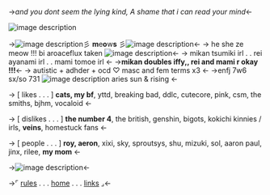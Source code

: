 ->*and you dont seem the lying kind, A shame that i can read your mind*<-

![image description](https://cdn.discordapp.com/attachments/1024530118909100043/1028041266581229708/IMG_0971.jpg)

->![image description](https://cdn.discordapp.com/attachments/1024530118909100043/1028195230257774632/IMG_1006.gif)彡 **m**e**o**w**s** 彡![image description](https://cdn.discordapp.com/attachments/1024530118909100043/1028194183602769920/IMG_5654.gif)<- 
-> he she ze meow !!! bi aroaceflux taken ![image description](https://cdn.discordapp.com/attachments/1024530118909100043/1028201583839805470/IMG_0059.jpg)<-
-> mikan tsumiki irl . . rei ayanami irl . . mami tomoe irl <-
->**mikan doubles iffy,, rei and mami r okay !!!**<-
-> autistic + adhder + ocd ♡ masc and fem terms x3  <-
->enfj 7w6 sx/so 731 ![image description](https://cdn.discordapp.com/attachments/1024530118909100043/1028186412081754163/IMG_1005.gif) aries sun & rising <-

-> [ likes . . . ] **cats, my bf**, yttd, breaking bad, ddlc, cutecore, pink, csm, the smiths, bjhm, vocaloid <-

-> [ dislikes . . . ] **the number 4**, the british, genshin,  bigots, kokichi kinnies / irls, **veins**, homestuck fans <-

-> [ people . . . ] **roy, aeron**, xixi, sky,  sproutsys, shu, mizuki, sol, aaron paul, jinx, rilee, **my mom** <-


->![image description](https://cdn.discordapp.com/attachments/1024530118909100043/1028174267268993054/IMG_0976.gif)<-

->⌜ [rules](https://rentry.co/k374p) . . . [home](https://rentry.co/meowss) . . . [links](https://rentry.co/tar6o) ⌟<-